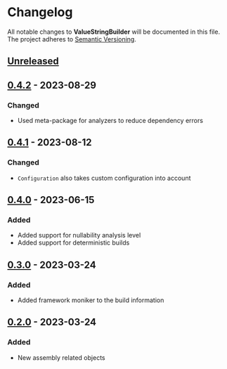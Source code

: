 # Changelog

All notable changes to **ValueStringBuilder** will be documented in this file. The project adheres to [Semantic Versioning](https://semver.org/spec/v2.0.0.html).

<!-- The format is based on [Keep a Changelog](https://keepachangelog.com/en/1.0.0/) -->

## [Unreleased]

## [0.4.2] - 2023-08-29

### Changed

-   Used meta-package for analyzers to reduce dependency errors

## [0.4.1] - 2023-08-12

### Changed

-   `Configuration` also takes custom configuration into account

## [0.4.0] - 2023-06-15

### Added

-   Added support for nullability analysis level
-   Added support for deterministic builds

## [0.3.0] - 2023-03-24

### Added

-   Added framework moniker to the build information

## [0.2.0] - 2023-03-24

### Added

-   New assembly related objects

[Unreleased]: https://github.com/linkdotnet/BuildInformation/compare/0.4.2...HEAD

[0.4.2]: https://github.com/linkdotnet/BuildInformation/compare/0.4.1...0.4.2

[0.4.1]: https://github.com/linkdotnet/BuildInformation/compare/0.4.0...0.4.1

[0.4.0]: https://github.com/linkdotnet/BuildInformation/compare/0.3.0...0.4.0

[0.3.0]: https://github.com/linkdotnet/BuildInformation/compare/0.2.0...0.3.0

[0.2.0]: https://github.com/linkdotnet/BuildInformation/compare/9866bfb38171ce0b36aae085d07d15f6e2bc6ff3...0.2.0
